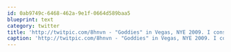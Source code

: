 ```yaml
---
id: 0ab9749c-6468-462a-9e1f-0664d589baa5
blueprint: text
category: twitter
title: 'http://twitpic.com/8hnvn - "Goddies" in Vegas, NYE 2009. I consider this poster my ''to-do'' list in life.'
caption: 'http://twitpic.com/8hnvn - "Goddies" in Vegas, NYE 2009. I consider this poster my ''to-do'' list in life.'
---
```

